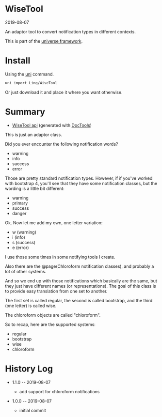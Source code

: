 WiseTool
===========
2019-08-07



An adaptor tool to convert notification types in different contexts.


This is part of the [universe framework](https://github.com/karayabin/universe-snapshot).


Install
==========
Using the [uni](https://github.com/lingtalfi/universe-naive-importer) command.
```bash
uni import Ling/WiseTool
```

Or just download it and place it where you want otherwise.






Summary
===========
- [WiseTool api](https://github.com/lingtalfi/WiseTool/blob/master/doc/api/Ling/WiseTool.md) (generated with [DocTools](https://github.com/lingtalfi/DocTools))






This is just an adaptor class.


Did you ever encounter the following notification words?

- warning
- info
- success
- error

Those are pretty standard notification types.
However, if if you've worked with bootstrap 4, you'll see that they have some notification classes, but the wording
is a little bit different:

- warning
- primary
- success
- danger

Ok.
Now let me add my own, one letter variation:

- w (warning)
- i (info)
- s (success)
- e (error)


I use those some times in some notifying tools I create.



Also there are the @page(Chloroform notification classes), and probably a lot of other systems.


And so we end up with those notifications which basically are the same, but they just have different names (or representations).
The goal of this class is to provide easy translation from one set to another.

The first set is called regular, the second is called bootstrap, and the third (one letter) is called wise.

The chloroform objects are called "chloroform".



So to recap, here are the supported systems:

- regular
- bootstrap
- wise
- chloroform





History Log
=============

- 1.1.0 -- 2019-08-07

    - add support for chloroform notifications
    
- 1.0.0 -- 2019-08-07

    - initial commit